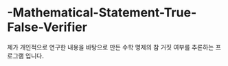 # -Mathematical-Statement-True-False-Verifier
제가 개인적으로 연구한 내용을 바탕으로 만든 수학 명제의 참 거짓 여부를 추론하는 프로그램 입니다.
